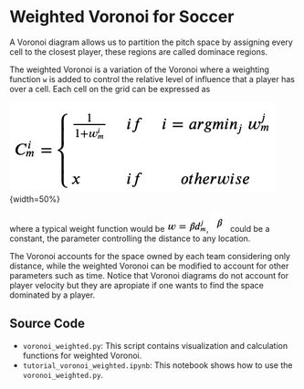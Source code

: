 # Weighted Voronoi for Soccer
A Voronoi diagram allows us to partition the pitch space by assigning every cell to the closest player, these regions are called dominace regions. 


The weighted Voronoi is a variation of the Voronoi where a weighting function `w` is added to control the relative level of influence that a player has over a cell. Each cell on the grid can be expressed as

![](equation.png){width=50%}

where a typical weight function would be ![](w.png), ![](beta.png) could be a constant, the parameter controlling the distance to any location.

The Voronoi accounts for the space owned by each team considering only distance, while the weighted Voronoi can be modified to account for other parameters such as time.
Notice that Voronoi diagrams do not account for player velocity but they are apropiate if one wants to find the space dominated by a player.

## Source Code
* `voronoi_weighted.py`: This script contains visualization and calculation functions for weighted Voronoi.
* `tutorial_voronoi_weighted.ipynb`: This notebook shows how to use the `voronoi_weighted.py`.

